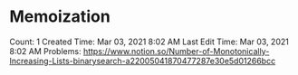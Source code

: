 # Memoization

Count: 1
Created Time: Mar 03, 2021 8:02 AM
Last Edit Time: Mar 03, 2021 8:02 AM
Problems: https://www.notion.so/Number-of-Monotonically-Increasing-Lists-binarysearch-a22005041870477287e30e5d01266bcc